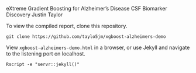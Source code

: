 eXtreme Gradient Boosting for Alzheimer’s Disease CSF Biomarker Discovery
Justin Taylor 

To view the compiled report, clone this repository. 

```
git clone https://github.com/taylo5jm/xgboost-alzheimers-demo
```

View `xgboost-alzheimers-demo.html` in a browser, or use Jekyll and navigate to the listening port on localhost.  

```
Rscript -e "servr::jekyll()"
```